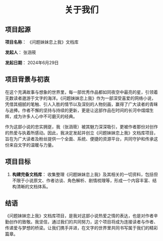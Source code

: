 # <center>关于我们</center>

## 项目起源

**项目名称**： 《问题妹妹恋上我》文档库

**发起人**： 张涵筱

**发起日期**： 2024年6月29日

## 项目背景与初衷

在这个充满故事与想象的世界里，每一部优秀作品都如同夜空中最亮的星，引领着无数读者遨游于文字的海洋。《问题妹妹恋上我》作为一部深受喜爱的网络小说，凭借其细腻的笔触、引人入胜的情节以及深刻的人物刻画，赢得了广大读者的青睐与追捧。作者不懈的坚持与持续的更新，更是让这部作品在时间的长河中熠熠生辉，成为许多人心中不可磨灭的经典。

作为这部小说的忠实拥趸，我（张涵筱）被其魅力深深吸引，更被作者那份对创作的热爱与执着所感动。因此，我决定发起并创立《问题妹妹恋上我》文档库项目，旨在为广大读者及粉丝提供一个全面、系统、便捷的资源平台，共同守护和传承这份来自文字的温暖与力量。

## 项目目标

1. **构建完备文档库**： 收集整理《问题妹妹恋上我》及其相关的一切资料，包括但不限于小说原文、作者访谈、角色解析、剧情梳理等，形成一个内容丰富、结构清晰的文档体系。

## 结语

《问题妹妹恋上我》文档库项目，是我对这部小说热爱之情的表达，也是对作者辛勤创作的致敬。我坚信，通过我们的共同努力，这个项目将成为连接读者与作者、传递爱与梦想的桥梁。让我们携手并进，在文字的世界里共同书写属于我们的精彩篇章。